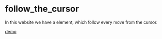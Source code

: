 # follow_the_cursor

In this website we have a element, which follow every move from the cursor.

[demo]()